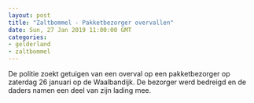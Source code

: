 ```yaml
---
layout: post
title: "Zaltbommel - Pakketbezorger overvallen"
date: Sun, 27 Jan 2019 11:00:00 GMT
categories: 
- gelderland 
- zaltbommel 
---
```


De politie zoekt getuigen van een overval op een pakketbezorger op zaterdag 26 januari op de Waalbandijk. De bezorger werd bedreigd en de daders namen een deel van zijn lading mee.
